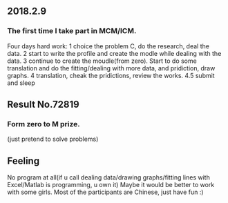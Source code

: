 ## 2018.2.9
### The first time I take part in MCM/ICM.

Four days hard work:
1 choice the problem C, do the research, deal the data.
2 start to write the profile and create the modle while dealing with the data.
3 continue to create the moudle(from zero). Start to do some translation and do the fitting/dealing with more data, and pridiction, draw graphs.
4 translation, cheak the pridictions, review the works.
4.5 submit and sleep

## Result  No.72819
### Form zero to M prize.
(just pretend to solve problems)

## Feeling
No program at all(if u call dealing data/drawing graphs/fitting lines with Excel/Matlab is programming, u own it)
Maybe it would be better to work with some girls.
Most of the participants are Chinese, just have fun :)
